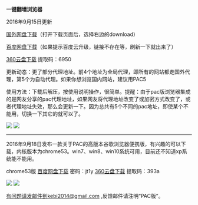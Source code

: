 **一键翻墙浏览器**

2016年9月15日更新

[国外网盘下载](https://mega.nz/#!04wWFRwI!UHaWLZmMBSZjwJU8nBPjKglDBI7NOCtNRhGcarhSwQA)（打开下载页面后，选择右边的download）

[百度网盘下载](http://pan.baidu.com/s/1coTr2Y )（如果提示百度云升级，链接不存在等，刷新一下就出来了）

[360云盘下载](https://yunpan.cn/ckdX6XeSnth42 ) 提取码：6950

更新动态：更了部分代理地址。前4个地址为全局代理，即所有的网站都走国外代理，第5个为自动代理。如果你想浏览国内网站，建议用PAC5

使用方法：下载后解压，按使用说明操作，很简单。提醒：由于pac版浏览器集成的是网友分享的pac代理地址，如果网友将代理地址改变了或加密方式改变了，或者代理地址失效，那么会更新一下。因为总共有5个不同的pac地址，即使某个不能用，切换一下其它的就可以了。

![](https://raw.githubusercontent.com/Alvin9999/pac2/master/pac使用说明1.png)
![](https://raw.githubusercontent.com/Alvin9999/pac2/master/pac使用说明2.png)
***
2016年9月18日发布一款关于PAC的高版本谷歌浏览器便携版，有兴趣的可以下载，内核版本为chrome53。win7、win8、win10系统可用，目前还不知道xp系统能不能用。

chrome53版 [百度网盘下载](http://pan.baidu.com/s/1bpMbynt ) 密码：jt1y          [360云盘下载](https://yunpan.cn/ckxaNS3wvfVJJ) 提取码：393a

![](https://raw.githubusercontent.com/Alvin9999/pac2/master/pac版使用说明1.png)
![](https://raw.githubusercontent.com/Alvin9999/pac2/master/pac版使用说明2.png)




有问题请发邮件到kebi2014@gmail.com ,反馈邮件请注明“PAC版”。